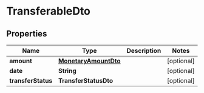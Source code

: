 

# TransferableDto


## Properties

| Name | Type | Description | Notes |
|------------ | ------------- | ------------- | -------------|
|**amount** | [**MonetaryAmountDto**](MonetaryAmountDto.md) |  |  [optional] |
|**date** | **String** |  |  [optional] |
|**transferStatus** | **TransferStatusDto** |  |  [optional] |



